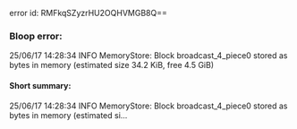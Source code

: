 error id: RMFkqSZyzrHU2OQHVMGB8Q==
### Bloop error:

25/06/17 14:28:34 INFO MemoryStore: Block broadcast_4_piece0 stored as bytes in memory (estimated size 34.2 KiB, free 4.5 GiB)
#### Short summary: 

25/06/17 14:28:34 INFO MemoryStore: Block broadcast_4_piece0 stored as bytes in memory (estimated si...